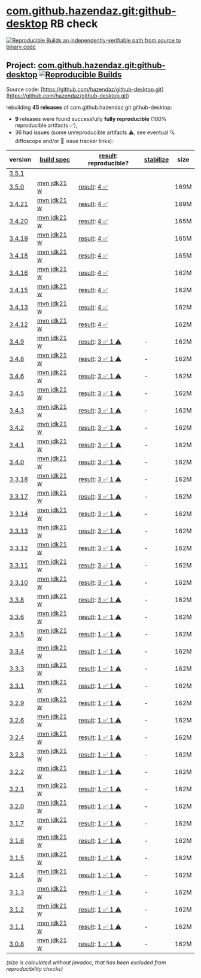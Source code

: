[com.github.hazendaz.git:github-desktop](https://central.sonatype.com/artifact/com.github.hazendaz.git/github-desktop/versions) RB check
=======

[![Reproducible Builds](https://reproducible-builds.org/images/logos/rb.svg) an independently-verifiable path from source to binary code](https://reproducible-builds.org/)

## Project: [com.github.hazendaz.git:github-desktop](https://central.sonatype.com/artifact/com.github.hazendaz.git/github-desktop/versions) [![Reproducible Builds](https://img.shields.io/endpoint?url=https://raw.githubusercontent.com/jvm-repo-rebuild/reproducible-central/master/content/com/github/hazendaz/git/github-desktop/badge.json)](https://github.com/jvm-repo-rebuild/reproducible-central/blob/master/content/com/github/hazendaz/git/github-desktop/README.md)

Source code: [https://github.com/hazendaz/github-desktop.git](https://github.com/hazendaz/github-desktop.git)

rebuilding **45 releases** of com.github.hazendaz.git:github-desktop:
- **9** releases were found successfully **fully reproducible** (100% reproducible artifacts :white_check_mark:),
- 36 had issues (some unreproducible artifacts :warning:, see eventual :mag: diffoscope and/or :memo: issue tracker links):

| version | [build spec](/BUILDSPEC.md) | [result](https://reproducible-builds.org/docs/jvm/): reproducible? | [stabilize](https://github.com/google/oss-rebuild/blob/main/cmd/stabilize/README.md) | size |
| -- | --------- | ------ | ------ | -- |
| [3.5.1](https://central.sonatype.com/artifact/com.github.hazendaz.git/github-desktop/3.5.1/pom) | | | |
| [3.5.0](https://central.sonatype.com/artifact/com.github.hazendaz.git/github-desktop/3.5.0/pom) | [mvn jdk21 w](github-desktop-3.5.0.buildspec) | [result](github-desktop-3.5.0.buildinfo): [4 :white_check_mark: ](github-desktop-3.5.0.buildcompare) | | 169M |
| [3.4.21](https://central.sonatype.com/artifact/com.github.hazendaz.git/github-desktop/3.4.21/pom) | [mvn jdk21 w](github-desktop-3.4.21.buildspec) | [result](github-desktop-3.4.21.buildinfo): [4 :white_check_mark: ](github-desktop-3.4.21.buildcompare) | | 169M |
| [3.4.20](https://central.sonatype.com/artifact/com.github.hazendaz.git/github-desktop/3.4.20/pom) | [mvn jdk21 w](github-desktop-3.4.20.buildspec) | [result](github-desktop-3.4.20.buildinfo): [4 :white_check_mark: ](github-desktop-3.4.20.buildcompare) | | 165M |
| [3.4.19](https://central.sonatype.com/artifact/com.github.hazendaz.git/github-desktop/3.4.19/pom) | [mvn jdk21 w](github-desktop-3.4.19.buildspec) | [result](github-desktop-3.4.19.buildinfo): [4 :white_check_mark: ](github-desktop-3.4.19.buildcompare) | | 165M |
| [3.4.18](https://central.sonatype.com/artifact/com.github.hazendaz.git/github-desktop/3.4.18/pom) | [mvn jdk21 w](github-desktop-3.4.18.buildspec) | [result](github-desktop-3.4.18.buildinfo): [4 :white_check_mark: ](github-desktop-3.4.18.buildcompare) | | 165M |
| [3.4.16](https://central.sonatype.com/artifact/com.github.hazendaz.git/github-desktop/3.4.16/pom) | [mvn jdk21 w](github-desktop-3.4.16.buildspec) | [result](github-desktop-3.4.16.buildinfo): [4 :white_check_mark: ](github-desktop-3.4.16.buildcompare) | | 162M |
| [3.4.15](https://central.sonatype.com/artifact/com.github.hazendaz.git/github-desktop/3.4.15/pom) | [mvn jdk21 w](github-desktop-3.4.15.buildspec) | [result](github-desktop-3.4.15.buildinfo): [4 :white_check_mark: ](github-desktop-3.4.15.buildcompare) | | 162M |
| [3.4.13](https://central.sonatype.com/artifact/com.github.hazendaz.git/github-desktop/3.4.13/pom) | [mvn jdk21 w](github-desktop-3.4.13.buildspec) | [result](github-desktop-3.4.13.buildinfo): [4 :white_check_mark: ](github-desktop-3.4.13.buildcompare) | | 162M |
| [3.4.12](https://central.sonatype.com/artifact/com.github.hazendaz.git/github-desktop/3.4.12/pom) | [mvn jdk21 w](github-desktop-3.4.12.buildspec) | [result](github-desktop-3.4.12.buildinfo): [4 :white_check_mark: ](github-desktop-3.4.12.buildcompare) | | 162M |
| [3.4.9](https://central.sonatype.com/artifact/com.github.hazendaz.git/github-desktop/3.4.9/pom) | [mvn jdk21 w](github-desktop-3.4.9.buildspec) | [result](github-desktop-3.4.9.buildinfo): [3 :white_check_mark:  1 :warning:](github-desktop-3.4.9.buildcompare) | - | 162M |
| [3.4.8](https://central.sonatype.com/artifact/com.github.hazendaz.git/github-desktop/3.4.8/pom) | [mvn jdk21 w](github-desktop-3.4.8.buildspec) | [result](github-desktop-3.4.8.buildinfo): [3 :white_check_mark:  1 :warning:](github-desktop-3.4.8.buildcompare) | - | 162M |
| [3.4.6](https://central.sonatype.com/artifact/com.github.hazendaz.git/github-desktop/3.4.6/pom) | [mvn jdk21 w](github-desktop-3.4.6.buildspec) | [result](github-desktop-3.4.6.buildinfo): [3 :white_check_mark:  1 :warning:](github-desktop-3.4.6.buildcompare) | - | 162M |
| [3.4.5](https://central.sonatype.com/artifact/com.github.hazendaz.git/github-desktop/3.4.5/pom) | [mvn jdk21 w](github-desktop-3.4.5.buildspec) | [result](github-desktop-3.4.5.buildinfo): [3 :white_check_mark:  1 :warning:](github-desktop-3.4.5.buildcompare) | - | 162M |
| [3.4.3](https://central.sonatype.com/artifact/com.github.hazendaz.git/github-desktop/3.4.3/pom) | [mvn jdk21 w](github-desktop-3.4.3.buildspec) | [result](github-desktop-3.4.3.buildinfo): [3 :white_check_mark:  1 :warning:](github-desktop-3.4.3.buildcompare) | - | 162M |
| [3.4.2](https://central.sonatype.com/artifact/com.github.hazendaz.git/github-desktop/3.4.2/pom) | [mvn jdk21 w](github-desktop-3.4.2.buildspec) | [result](github-desktop-3.4.2.buildinfo): [3 :white_check_mark:  1 :warning:](github-desktop-3.4.2.buildcompare) | - | 162M |
| [3.4.1](https://central.sonatype.com/artifact/com.github.hazendaz.git/github-desktop/3.4.1/pom) | [mvn jdk21 w](github-desktop-3.4.1.buildspec) | [result](github-desktop-3.4.1.buildinfo): [3 :white_check_mark:  1 :warning:](github-desktop-3.4.1.buildcompare) | - | 162M |
| [3.4.0](https://central.sonatype.com/artifact/com.github.hazendaz.git/github-desktop/3.4.0/pom) | [mvn jdk21 w](github-desktop-3.4.0.buildspec) | [result](github-desktop-3.4.0.buildinfo): [3 :white_check_mark:  1 :warning:](github-desktop-3.4.0.buildcompare) | - | 162M |
| [3.3.18](https://central.sonatype.com/artifact/com.github.hazendaz.git/github-desktop/3.3.18/pom) | [mvn jdk21 w](github-desktop-3.3.18.buildspec) | [result](github-desktop-3.3.18.buildinfo): [3 :white_check_mark:  1 :warning:](github-desktop-3.3.18.buildcompare) | - | 162M |
| [3.3.17](https://central.sonatype.com/artifact/com.github.hazendaz.git/github-desktop/3.3.17/pom) | [mvn jdk21 w](github-desktop-3.3.17.buildspec) | [result](github-desktop-3.3.17.buildinfo): [3 :white_check_mark:  1 :warning:](github-desktop-3.3.17.buildcompare) | - | 162M |
| [3.3.14](https://central.sonatype.com/artifact/com.github.hazendaz.git/github-desktop/3.3.14/pom) | [mvn jdk21 w](github-desktop-3.3.14.buildspec) | [result](github-desktop-3.3.14.buildinfo): [3 :white_check_mark:  1 :warning:](github-desktop-3.3.14.buildcompare) | - | 162M |
| [3.3.13](https://central.sonatype.com/artifact/com.github.hazendaz.git/github-desktop/3.3.13/pom) | [mvn jdk21 w](github-desktop-3.3.13.buildspec) | [result](github-desktop-3.3.13.buildinfo): [3 :white_check_mark:  1 :warning:](github-desktop-3.3.13.buildcompare) | - | 162M |
| [3.3.12](https://central.sonatype.com/artifact/com.github.hazendaz.git/github-desktop/3.3.12/pom) | [mvn jdk21 w](github-desktop-3.3.12.buildspec) | [result](github-desktop-3.3.12.buildinfo): [3 :white_check_mark:  1 :warning:](github-desktop-3.3.12.buildcompare) | - | 162M |
| [3.3.11](https://central.sonatype.com/artifact/com.github.hazendaz.git/github-desktop/3.3.11/pom) | [mvn jdk21 w](github-desktop-3.3.11.buildspec) | [result](github-desktop-3.3.11.buildinfo): [3 :white_check_mark:  1 :warning:](github-desktop-3.3.11.buildcompare) | - | 162M |
| [3.3.10](https://central.sonatype.com/artifact/com.github.hazendaz.git/github-desktop/3.3.10/pom) | [mvn jdk21 w](github-desktop-3.3.10.buildspec) | [result](github-desktop-3.3.10.buildinfo): [3 :white_check_mark:  1 :warning:](github-desktop-3.3.10.buildcompare) | - | 162M |
| [3.3.8](https://central.sonatype.com/artifact/com.github.hazendaz.git/github-desktop/3.3.8/pom) | [mvn jdk21 w](github-desktop-3.3.8.buildspec) | [result](github-desktop-3.3.8.buildinfo): [3 :white_check_mark:  1 :warning:](github-desktop-3.3.8.buildcompare) | - | 162M |
| [3.3.6](https://central.sonatype.com/artifact/com.github.hazendaz.git/github-desktop/3.3.6/pom) | [mvn jdk21 w](github-desktop-3.3.6.buildspec) | [result](github-desktop-3.3.6.buildinfo): [1 :white_check_mark:  1 :warning:](github-desktop-3.3.6.buildcompare) | - | 162M |
| [3.3.5](https://central.sonatype.com/artifact/com.github.hazendaz.git/github-desktop/3.3.5/pom) | [mvn jdk21 w](github-desktop-3.3.5.buildspec) | [result](github-desktop-3.3.5.buildinfo): [1 :white_check_mark:  1 :warning:](github-desktop-3.3.5.buildcompare) | - | 162M |
| [3.3.4](https://central.sonatype.com/artifact/com.github.hazendaz.git/github-desktop/3.3.4/pom) | [mvn jdk21 w](github-desktop-3.3.4.buildspec) | [result](github-desktop-3.3.4.buildinfo): [1 :white_check_mark:  1 :warning:](github-desktop-3.3.4.buildcompare) | - | 162M |
| [3.3.3](https://central.sonatype.com/artifact/com.github.hazendaz.git/github-desktop/3.3.3/pom) | [mvn jdk21 w](github-desktop-3.3.3.buildspec) | [result](github-desktop-3.3.3.buildinfo): [1 :white_check_mark:  1 :warning:](github-desktop-3.3.3.buildcompare) | - | 162M |
| [3.3.1](https://central.sonatype.com/artifact/com.github.hazendaz.git/github-desktop/3.3.1/pom) | [mvn jdk21 w](github-desktop-3.3.1.buildspec) | [result](github-desktop-3.3.1.buildinfo): [1 :white_check_mark:  1 :warning:](github-desktop-3.3.1.buildcompare) | - | 162M |
| [3.2.9](https://central.sonatype.com/artifact/com.github.hazendaz.git/github-desktop/3.2.9/pom) | [mvn jdk21 w](github-desktop-3.2.9.buildspec) | [result](github-desktop-3.2.9.buildinfo): [1 :white_check_mark:  1 :warning:](github-desktop-3.2.9.buildcompare) | - | 162M |
| [3.2.6](https://central.sonatype.com/artifact/com.github.hazendaz.git/github-desktop/3.2.6/pom) | [mvn jdk21 w](github-desktop-3.2.6.buildspec) | [result](github-desktop-3.2.6.buildinfo): [1 :white_check_mark:  1 :warning:](github-desktop-3.2.6.buildcompare) | - | 162M |
| [3.2.4](https://central.sonatype.com/artifact/com.github.hazendaz.git/github-desktop/3.2.4/pom) | [mvn jdk21 w](github-desktop-3.2.4.buildspec) | [result](github-desktop-3.2.4.buildinfo): [1 :white_check_mark:  1 :warning:](github-desktop-3.2.4.buildcompare) | - | 162M |
| [3.2.3](https://central.sonatype.com/artifact/com.github.hazendaz.git/github-desktop/3.2.3/pom) | [mvn jdk21 w](github-desktop-3.2.3.buildspec) | [result](github-desktop-3.2.3.buildinfo): [1 :white_check_mark:  1 :warning:](github-desktop-3.2.3.buildcompare) | - | 162M |
| [3.2.2](https://central.sonatype.com/artifact/com.github.hazendaz.git/github-desktop/3.2.2/pom) | [mvn jdk21 w](github-desktop-3.2.2.buildspec) | [result](github-desktop-3.2.2.buildinfo): [1 :white_check_mark:  1 :warning:](github-desktop-3.2.2.buildcompare) | - | 162M |
| [3.2.1](https://central.sonatype.com/artifact/com.github.hazendaz.git/github-desktop/3.2.1/pom) | [mvn jdk21 w](github-desktop-3.2.1.buildspec) | [result](github-desktop-3.2.1.buildinfo): [1 :white_check_mark:  1 :warning:](github-desktop-3.2.1.buildcompare) | - | 162M |
| [3.2.0](https://central.sonatype.com/artifact/com.github.hazendaz.git/github-desktop/3.2.0/pom) | [mvn jdk21 w](github-desktop-3.2.0.buildspec) | [result](github-desktop-3.2.0.buildinfo): [1 :white_check_mark:  1 :warning:](github-desktop-3.2.0.buildcompare) | - | 162M |
| [3.1.7](https://central.sonatype.com/artifact/com.github.hazendaz.git/github-desktop/3.1.7/pom) | [mvn jdk21 w](github-desktop-3.1.7.buildspec) | [result](github-desktop-3.1.7.buildinfo): [1 :white_check_mark:  1 :warning:](github-desktop-3.1.7.buildcompare) | - | 162M |
| [3.1.6](https://central.sonatype.com/artifact/com.github.hazendaz.git/github-desktop/3.1.6/pom) | [mvn jdk21 w](github-desktop-3.1.6.buildspec) | [result](github-desktop-3.1.6.buildinfo): [1 :white_check_mark:  1 :warning:](github-desktop-3.1.6.buildcompare) | - | 162M |
| [3.1.5](https://central.sonatype.com/artifact/com.github.hazendaz.git/github-desktop/3.1.5/pom) | [mvn jdk21 w](github-desktop-3.1.5.buildspec) | [result](github-desktop-3.1.5.buildinfo): [1 :white_check_mark:  1 :warning:](github-desktop-3.1.5.buildcompare) | - | 162M |
| [3.1.4](https://central.sonatype.com/artifact/com.github.hazendaz.git/github-desktop/3.1.4/pom) | [mvn jdk21 w](github-desktop-3.1.4.buildspec) | [result](github-desktop-3.1.4.buildinfo): [1 :white_check_mark:  1 :warning:](github-desktop-3.1.4.buildcompare) | - | 162M |
| [3.1.3](https://central.sonatype.com/artifact/com.github.hazendaz.git/github-desktop/3.1.3/pom) | [mvn jdk21 w](github-desktop-3.1.3.buildspec) | [result](github-desktop-3.1.3.buildinfo): [1 :white_check_mark:  1 :warning:](github-desktop-3.1.3.buildcompare) | - | 162M |
| [3.1.2](https://central.sonatype.com/artifact/com.github.hazendaz.git/github-desktop/3.1.2/pom) | [mvn jdk21 w](github-desktop-3.1.2.buildspec) | [result](github-desktop-3.1.2.buildinfo): [1 :white_check_mark:  1 :warning:](github-desktop-3.1.2.buildcompare) | - | 162M |
| [3.1.1](https://central.sonatype.com/artifact/com.github.hazendaz.git/github-desktop/3.1.1/pom) | [mvn jdk21 w](github-desktop-3.1.1.buildspec) | [result](github-desktop-3.1.1.buildinfo): [1 :white_check_mark:  1 :warning:](github-desktop-3.1.1.buildcompare) | - | 162M |
| [3.0.8](https://central.sonatype.com/artifact/com.github.hazendaz.git/github-desktop/3.0.8/pom) | [mvn jdk21 w](github-desktop-3.0.8.buildspec) | [result](github-desktop-3.0.8.buildinfo): [1 :white_check_mark:  1 :warning:](github-desktop-3.0.8.buildcompare) | - | 162M |

<i>(size is calculated without javadoc, that has been excluded from reproducibility checks)</i>
